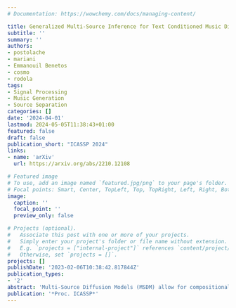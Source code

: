 ```yaml
---
# Documentation: https://wowchemy.com/docs/managing-content/

title: Generalized Multi-Source Inference for Text Conditioned Music Diffusion Models
subtitle: ''
summary: ''
authors:
- postolache
- mariani
- Emmanouil Benetos
- cosmo
- rodola
tags:
- Signal Processing
- Music Generation
- Source Separation
categories: []
date: '2024-04-01'
lastmod: 2024-05-05T11:38:43+01:00
featured: false
draft: false
publication_short: "ICASSP 2024"
links:
- name: 'arXiv'
  url: https://arxiv.org/abs/2210.12108 

# Featured image
# To use, add an image named `featured.jpg/png` to your page's folder.
# Focal points: Smart, Center, TopLeft, Top, TopRight, Left, Right, BottomLeft, Bottom, BottomRight.
image:
  caption: ''
  focal_point: ''
  preview_only: false

# Projects (optional).
#   Associate this post with one or more of your projects.
#   Simply enter your project's folder or file name without extension.
#   E.g. `projects = ["internal-project"]` references `content/project/deep-learning/index.md`.
#   Otherwise, set `projects = []`.
projects: []
publishDate: '2023-02-06T10:38:42.817844Z'
publication_types:
- '2'
abstract: 'Multi-Source Diffusion Models (MSDM) allow for compositional musical generation tasks: generating a set of coherent sources, creating accompaniments, and performing source separation. Despite their versatility, they require estimating the joint distribution over the sources, necessitating pre-separated musical data, which is rarely available, and fixing the number and type of sources at training time. This paper generalizes MSDM to arbitrary time-domain diffusion models conditioned on text embeddings. These models do not require separated data as they are trained on mixtures, can parameterize an arbitrary number of sources, and allow for rich semantic control. We propose an inference procedure enabling the coherent generation of sources and accompaniments. Additionally, we adapt the Dirac separator of MSDM to perform source separation. We experiment with diffusion models trained on Slakh2100 and MTG-Jamendo, showcasing competitive generation and separation results in a relaxed data setting.'
publication: '*Proc. ICASSP*'
---
```

